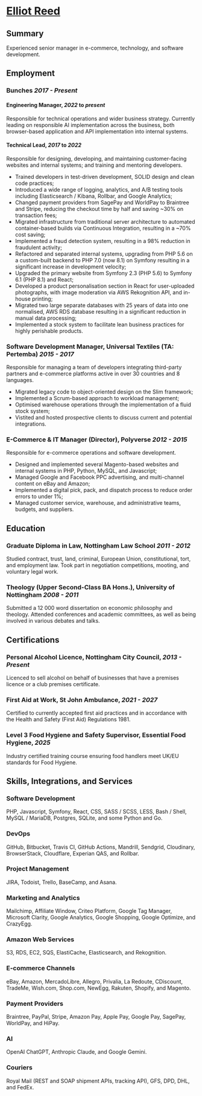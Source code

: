 # [Elliot Reed](https://www.elliotjreed.com?utm_source=cv)

## Summary

Experienced senior manager in e-commerce, technology, and software development.

## Employment

### Bunches _2017 - Present_

#### **Engineering Manager**, _2022_ to _present_

Responsible for technical operations and wider business strategy. Currently leading on responsible AI implementation across the business, both browser-based application and API implementation into internal systems.

#### **Technical Lead**, _2017_ to _2022_

Responsible for designing, developing, and maintaining customer-facing websites and internal systems; and training and mentoring developers.

- Trained developers in test-driven development, SOLID design and clean code practices;
- Introduced a wide range of logging, analytics, and A/B testing tools including Elasticsearch / Kibana, Rollbar, and Google Analytics;
- Changed payment providers from SagePay and WorldPay to Braintree and Stripe, reducing the checkout time by half and saving ~30% on transaction fees;
- Migrated infrastructure from traditional server architecture to automated container-based builds via Continuous Integration, resulting in a ~70% cost saving;
- Implemented a fraud detection system, resulting in a 98% reduction in fraudulent activity;
- Refactored and separated internal systems, upgrading from PHP 5.6 on a custom-built backend to PHP 7.0 (now 8.1) on Symfony resulting in a significant increase in development velocity;
- Upgraded the primary website from Symfony 2.3 (PHP 5.6) to Symfony 6.1 (PHP 8.1) and React;
- Developed a product personalisation section in React for user-uploaded photographs, with image moderation via AWS Rekognition API, and in-house printing;
- Migrated two large separate databases with 25 years of data into one normalised, AWS RDS database resulting in a significant reduction in manual data processing; 
- Implemented a stock system to facilitate lean business practices for highly perishable products.

### **Software Development Manager**, Universal Textiles (TA: Pertemba) _2015 - 2017_

Responsible for managing a team of developers integrating third-party partners and e-commerce platforms active in over 30 countries and 8 languages.

- Migrated legacy code to object-oriented design on the Slim framework;
- Implemented a Scrum-based approach to workload management;
- Optimised warehouse operations through the implementation of a fluid stock system;
- Vistited and hosted prospective clients to discuss current and potential integrations.

### **E-Commerce & IT Manager (Director)**, Polyverse _2012 - 2015_

Responsible for e-commerce operations and software development.

- Designed and implemented several Magento-based websites and internal systems in PHP, Python, MySQL, and Javascript;
- Managed Google and Facebook PPC advertising, and multi-channel content on eBay and Amazon;
- Implemented a digital pick, pack, and dispatch process to reduce order errors to under 1%;
- Managed customer service, warehouse, and administrative teams, budgets, and suppliers.

## Education

### **Graduate Diploma in Law**, Nottingham Law School _2011 - 2012_

Studied contract, trust, land, criminal, European Union, constitutional, tort, and employment law.
Took part in negotiation competitions, mooting, and voluntary legal work.

### **Theology (Upper Second-Class BA Hons.)**, University of Nottingham _2008 - 2011_

Submitted a 12 000 word dissertation on economic philosophy and theology.
Attended conferences and academic committees, as well as being involved in various debates and talks.

## Certifications

### **Personal Alcohol Licence**, Nottingham City Council, _2013 - Present_

Licenced to sell alcohol on behalf of businesses that have a premises licence or a club premises certificate.

### **First Aid at Work**, St John Ambulance, _2021 - 2027_

Certified to currently accepted first aid practices and in accordance with the Health and Safety (First Aid) Regulations 1981.

### **Level 3 Food Hygiene and Safety Supervisor**, Essential Food Hygiene, _2025_

Industry certified training course ensuring food handlers meet UK/EU standards for Food Hygiene.

## Skills, Integrations, and Services

### Software Development

PHP, Javascript, Symfony, React, CSS, SASS / SCSS, LESS, Bash / Shell, MySQL / MariaDB, Postgres, SQLite, and some Python and Go.

### DevOps

GitHub, Bitbucket, Travis CI, GitHub Actions, Mandrill, Sendgrid, Cloudinary, BrowserStack, Cloudflare, Experian QAS, and Rollbar.

### Project Management

JIRA, Todoist, Trello, BaseCamp, and Asana.

### Marketing and Analytics

Mailchimp, Affiliate Window, Criteo Platform, Google Tag Manager, Microsoft Clarity, Google Analytics, Google Shopping, Google Optimize, and CrazyEgg.

### Amazon Web Services

S3, RDS, EC2, SQS, ElastiCache, Elasticsearch, and Rekognition.

### E-commerce Channels

eBay, Amazon, MercadoLibre, Allegro, Privalia, La Redoute, CDiscount, TradeMe, Wish.com, Shop.com, NewEgg, Rakuten, Shopify, and Magento.

### Payment Providers

Braintree, PayPal, Stripe, Amazon Pay, Apple Pay, Google Pay, SagePay, WorldPay, and HiPay.

### AI

OpenAI ChatGPT, Anthropic Claude, and Google Gemini.

### Couriers

Royal Mail (REST and SOAP shipment APIs, tracking API), GFS, DPD, DHL, and FedEx.
